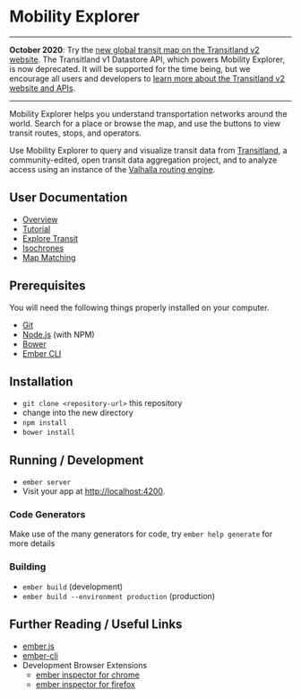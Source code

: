 # Mobility Explorer

---

**October 2020**: Try the <a href="https://www.transit.land/map/">new global transit map on the Transitland v2 website</a>. The Transitland v1 Datastore API, which powers Mobility Explorer, is now deprecated. It will be supported for the time being, but we encourage all users and developers to <a href="https://www.transit.land/documentation/">learn more about the Transitland v2 website and APIs</a>.

---

Mobility Explorer helps you understand transportation networks around the world. Search for a place or browse the map, and use the buttons to view transit routes, stops, and operators.

Use Mobility Explorer to query and visualize transit data from [Transitland](https://transit.land), a community-edited, open transit data aggregation project, and to analyze access using an instance of the [Valhalla routing engine](https://github.com/valhalla/valhalla-docs).

## User Documentation

- [Overview](docs/overview.md)
- [Tutorial](docs/tutorial.md)
- [Explore Transit](docs/explore-transit.md)
- [Isochrones](docs/isochrones.md)
- [Map Matching](docs/map-matching.md)

## Prerequisites

You will need the following things properly installed on your computer.

* [Git](http://git-scm.com/)
* [Node.js](http://nodejs.org/) (with NPM)
* [Bower](http://bower.io/)
* [Ember CLI](http://ember-cli.com/)

## Installation

* `git clone <repository-url>` this repository
* change into the new directory
* `npm install`
* `bower install`

## Running / Development

* `ember server`
* Visit your app at [http://localhost:4200](http://localhost:4200).

### Code Generators

Make use of the many generators for code, try `ember help generate` for more details

### Building

* `ember build` (development)
* `ember build --environment production` (production)

## Further Reading / Useful Links

* [ember.js](http://emberjs.com/)
* [ember-cli](http://ember-cli.com/)
* Development Browser Extensions
  * [ember inspector for chrome](https://chrome.google.com/webstore/detail/ember-inspector/bmdblncegkenkacieihfhpjfppoconhi)
  * [ember inspector for firefox](https://addons.mozilla.org/en-US/firefox/addon/ember-inspector/)


